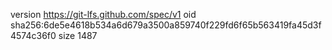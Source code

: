 version https://git-lfs.github.com/spec/v1
oid sha256:6de5e4618b534a6d679a3500a859740f229fd6f65b563419fa45d3f4574c36f0
size 1487
